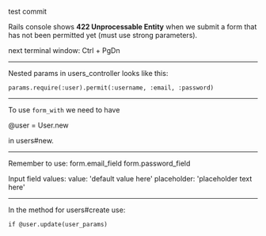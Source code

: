 test commit

Rails console shows **422 Unprocessable Entity** when we submit a form that has not been permitted yet (must use strong parameters).

next terminal window: Ctrl + PgDn

***

Nested params in users_controller looks like this:

	params.require(:user).permit(:username, :email, :password)

***

To use `form_with` we need to have 

@user = User.new

in users#new.

***

Remember to use:
	form.email_field
	form.password_field

Input field values:
	value: 'default value here'
	placeholder: 'placeholder text here'

***

In the method for users#create use:

	if @user.update(user_params)
